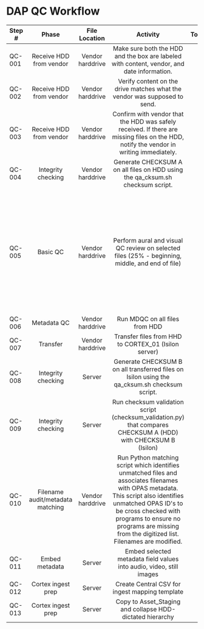 # DAP QC Workflow
|Step #|Phase|File Location|Activity|Tools|Notes|
| ---- |:---:|:-----------:|:------:|:---:|:---:|
|QC-001|Receive HDD from vendor|Vendor harddrive|	Make sure both the HDD and the box are labeled with content, vendor, and date information.| | |		
|QC-002|Receive HDD from vendor|Vendor harddrive|	Verify content on the drive matches what the vendor was supposed to send.| | |		
|QC-003|Receive HDD from vendor|Vendor harddrive|	Confirm with vendor that the HDD was safely received. If there are missing files on the HDD, notify the vendor in writing immediately.| | |			
|QC-004|Integrity checking|Vendor harddrive|Generate CHECKSUM A on all files on HDD using the qa_cksum.sh checksum script.| | |			
|QC-005|Basic QC|Vendor harddrive|Perform aural and visual QC review on selected files (25% - beginning, middle, and end of file)||They mark if files don't align with FNC (but don't change it). Sometimes the date is off, or cha instead of CH. KG must review FOR REVIEW files.|
|QC-006|Metadata QC|Vendor harddrive|Run MDQC on all files from HDD| | |		
|QC-007|Transfer|Vendor harddrive|Transfer files from HHD to CORTEX_01 (Isilon server)| | |
|QC-008|Integrity checking|Server|Generate CHECKSUM B on all transferred files on Isilon using the qa_cksum.sh checksum script.|	|	|	
|QC-009|Integrity checking|Server|Run checksum validation script (checksum_validation.py) that compares CHECKSUM A (HDD) with CHECKSUM B (Isilon)|	|	|	
|QC-010|Filename audit/metadata matching|Vendor harddrive|Run Python matching script which identifies unmatched files and associates filenames with OPAS metadata. This script also identifies unmatched OPAS ID's to be cross checked with programs to ensure no programs are missing from the digitized list. Filenames are modified.| | |	
|QC-011|Embed metadata|Server|Embed selected metadata field values into audio, video, still images| | |			
|QC-012|Cortex ingest prep|Server|Create Central CSV for ingest mapping template| | |		
|QC-013|Cortex ingest prep|Server|Copy to Asset_Staging and collapse HDD-dictated hierarchy| | |			
